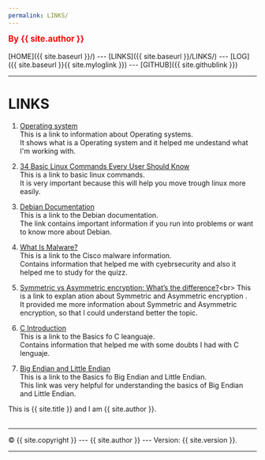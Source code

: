 ```yaml
---
permalink: LINKS/
---
```

<span style="color:red; font-weight:bold; font-size:larger;">By {{ site.author }}</span>
<br><br>
[HOME]({{ site.baseurl }}/) ---
[LINKS]({{ site.baseurl }}/LINKS/) ---
[LOG]({{ site.baseurl }}{{ site.myloglink }}) ---
[GITHUB]({{ site.githublink }})
<br>
<hr>

# LINKS


1. [Operating system](https://en.wikipedia.org/wiki/Operating_system)<br>
This is a link to information about Operating systems. <br>
It shows what is a Operating system and it helped me undestand what I'm working with.

2. [34 Basic Linux Commands Every User Should Know](https://www.hostinger.com/tutorials/linux-commands)<br>
This is a link to basic linux commands. <br>
It is very important because this will help you move trough linux more easily.

3. [Debian Documentation](https://www.debian.org/doc/index.en.html)<br>
This is a link to the Debian documentation. <br>
The link contains important information if you run into problems or want to know more about Debian.

4. [What Is Malware?](https://www.cisco.com/c/en/us/products/security/advanced-malware-protection/what-is-malware.html#~7-types-of-malware)<br>
This is a link to the Cisco malware information. <br>
Contains information that helped me with cyebrsecurity and also it helped me to study for the quizz.

5. [Symmetric vs Asymmetric encryption: What’s the difference?](https://blog.mailfence.com/symmetric-vs-asymmetric-encryption/#:~:text=Symmetric%20encryption%20uses%20a%20private,her%20private%20key%20to%20decrypt.)<br>
This is a link to explan ation about Symmetric and Asymmetric encryption . <br>
It provided me more information about Symmetric and Asymmetric encryption, so that I could understand better the topic.

4. [C Introduction](https://www.w3schools.com/c/c_intro.php)<br>
This is a link to the Basics fo C leanguaje. <br>
Contains information that helped me with some doubts I had with C lenguaje.

4. [Big Endian and Little Endian](https://chortle.ccsu.edu/assemblytutorial/Chapter-15/ass15_3.html)<br>
This is a link to the Basics fo Big Endian and Little Endian. <br>
This link was very helpful for understanding the basics of Big Endian and Little Endian.

This is {{ site.title }} and I am {{ site.author }}.
<br>
<br>
<hr>
&copy; {{ site.copyright }} --- {{ site.author }} --- Version: {{ site.version }}.
<hr>
<br>

